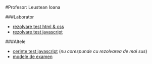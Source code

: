 #Profesor: Leustean Ioana

###Laborator
- [rezolvare test html & css](https://drive.google.com/open?id=0ByjzKDd7cc_gSEZUYmpqeWRnazg)
- [rezolvare test javascript](https://drive.google.com/open?id=0ByjzKDd7cc_gZzR4ZUIyUDZWWG8)

###Altele
- [cerinte test javascript](https://drive.google.com/open?id=0ByjzKDd7cc_gT09Jb1hfcV96Qkk) (_nu corespunde cu rezolvarea de mai sus_)
- [modele de examen](https://drive.google.com/open?id=0ByjzKDd7cc_gUlhnMjMzc2Y1Ulk)
